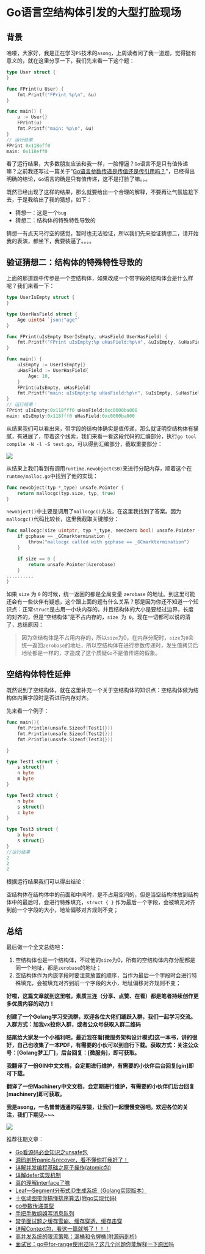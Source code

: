 # Go语言空结构体引发的大型打脸现场





## 背景

哈喽，大家好，我是正在学习`PS`技术的`asong`，上周读者问了我一道题，觉得挺有意义的，就在这里分享一下，我们先来看一下这个题：

```go
type User struct {
}

func FPrint(u User) {
	fmt.Printf("FPrint %p\n", &u)
}

func main() {
	u := User{}
	FPrint(u)
	fmt.Printf("main: %p\n", &u)
}
// 运行结果
FPrint 0x118eff0
main: 0x118eff0
```

看了运行结果，大多数朋友应该和我一样，一脸懵逼？`Go`语言不是只有值传递嘛？之前我还写过一篇关于"[Go语言参数传递是传值还是传引用吗？](https://mp.weixin.qq.com/s/JHbFh2GhoKewlemq7iI59Q)"，已经得出明确的结论，`Go`语言的确是只有值传递，这不是打脸了嘛。。。

既然已经出现了这样的结果，那么就要给出一个合理的解释，不要再让气氛尴尬下去，于是我给出了我的猜想，如下：

- 猜想一：这是一个`bug`
- 猜想二：结构体的特殊特性导致的

猜想一有点天马行空的感觉，暂时也无法验证，所以我们先来验证猜想二，请开始我的表演，都坐下，我要装逼了。。。。



## 验证猜想二：结构体的特殊特性导致的

上面的那道题中传参是一个空结构体，如果改成一个带字段的结构体会是什么样呢？我们来看一下：

```go
type UserIsEmpty struct {
}

type UserHasField struct {
	Age uint64 `json:"age"`
}

func FPrint(uIsEmpty UserIsEmpty, uHasField UserHasField) {
	fmt.Printf("FPrint uIsEmpty:%p uHasField:%p\n", &uIsEmpty, &uHasField)
}

func main() {
	uIsEmpty := UserIsEmpty{}
	uHasField := UserHasField{
		Age: 10,
	}
	FPrint(uIsEmpty, uHasField)
	fmt.Printf("main: uIsEmpty:%p uHasField:%p\n", &uIsEmpty, &uHasField)
}
// 运行结果：
FPrint uIsEmpty:0x118fff0 uHasField:0xc0000ba008
main: uIsEmpty:0x118fff0 uHasField:0xc0000ba000
```

从结果我们可以看出来，带字段的结构体确实是值传递，那么就证明空结构体有猫腻，有进展了，带着这个线索，我们来看一看这段代码的汇编部分，执行`go tool compile -N -l -S test.go`，可以得到汇编部分，截取重要部分：

![](https://song-oss.oss-cn-beijing.aliyuncs.com/golang_dream/article/static/%E6%88%AA%E5%B1%8F2021-03-01%20%E4%B8%8B%E5%8D%888.32.47.png)



从结果上我们看到有调用`runtime.newobject(SB)`来进行分配内存，顺着这个在`runtme/malloc.go`中找到了他的实现：

```go
func newobject(typ *_type) unsafe.Pointer {
	return mallocgc(typ.size, typ, true)
}
```

`newobject()`中主要是调用了`mallocgc()`方法，在这里我找到了答案。因为`mallocgc()`代码比较长，这里我截取关键部分：

```go
func mallocgc(size uintptr, typ *_type, needzero bool) unsafe.Pointer {
	if gcphase == _GCmarktermination {
		throw("mallocgc called with gcphase == _GCmarktermination")
	}

	if size == 0 {
		return unsafe.Pointer(&zerobase)
	}
..........
}
```

如果 `size` 为 `0` 的时候，统一返回的都是全局变量 `zerobase` 的地址。到这里可能还会有一些伙伴有疑惑，这个跟上面的题有什么关系？那是因为你还不知道一个知识点：正常`struct`是占用一小块内存的，并且结构体的大小是要经过边界，长度的对齐的，但是“空结构体”是不占内存的，`size `为` 0`。现在一切都可以说的清了，总结原因：

> 因为空结构体是不占用内存的，所以`size`为0，在内存分配时，`size`为`0`会统一返回`zerobase`的地址，所以空结构体在进行参数传递时，发生值拷贝后地址都是一样的，才造成了这个质疑`Go`不是值传递的假象。



## 空结构体特性延伸

既然说到了空结构体，就在这里补充一个关于空结构体的知识点：空结构体做为结构体内置字段时是否进行内存对齐。

先来看一个例子：

```go
func main(){	
	fmt.Println(unsafe.Sizeof(Test1{}))
	fmt.Println(unsafe.Sizeof(Test2{}))
	fmt.Println(unsafe.Sizeof(Test3{}))

}

type Test1 struct {
	s struct{}
	n byte
	m byte
}

type Test2 struct {
	n byte
	s struct{}
	c byte
}

type Test3 struct {
	b byte
	s struct{}
}
//运行结果
2
2
2
```

根据运行结果我们可以得出结论：

空结构体在结构体中的前面和中间时，是不占用空间的，但是当空结构体放到结构体中的最后时，会进行特殊填充，`struct { }` 作为最后一个字段，会被填充对齐到前一个字段的大小，地址偏移对齐规则不变；

## 总结

最后做一个全文总结吧：

1. 空结构体也是一个结构体，不过他的`size`为0，所有的空结构体内存分配都是同一个地址，都是`zerobase`的地址；
2. 空结构体作为内嵌字段时要注意放置的顺序，当作为最后一个字段时会进行特殊填充，会被填充对齐到前一个字段的大小，地址偏移对齐规则不变；

**好啦，这篇文章就到这里啦，素质三连（分享、点赞、在看）都是笔者持续创作更多优质内容的动力！**

**创建了一个Golang学习交流群，欢迎各位大佬们踊跃入群，我们一起学习交流。入群方式：加我vx拉你入群，或者公众号获取入群二维码**

**结尾给大家发一个小福利吧，最近我在看[微服务架构设计模式]这一本书，讲的很好，自己也收集了一本PDF，有需要的小伙可以到自行下载。获取方式：关注公众号：[Golang梦工厂]，后台回复：[微服务]，即可获取。**

**我翻译了一份GIN中文文档，会定期进行维护，有需要的小伙伴后台回复[gin]即可下载。**

**翻译了一份Machinery中文文档，会定期进行维护，有需要的小伙伴们后台回复[machinery]即可获取。**

**我是asong，一名普普通通的程序猿，让我们一起慢慢变强吧。欢迎各位的关注，我们下期见~~~**

![](https://song-oss.oss-cn-beijing.aliyuncs.com/golang_dream/article/static/%E6%89%AB%E7%A0%81_%E6%90%9C%E7%B4%A2%E8%81%94%E5%90%88%E4%BC%A0%E6%92%AD%E6%A0%B7%E5%BC%8F-%E7%99%BD%E8%89%B2%E7%89%88.png)

推荐往期文章：

- [Go看源码必会知识之unsafe包](https://mp.weixin.qq.com/s/nPWvqaQiQ6Z0TaPoqg3t2Q)
- [源码剖析panic与recover，看不懂你打我好了！](https://mp.weixin.qq.com/s/mzSCWI8C_ByIPbb07XYFTQ)
- [详解并发编程基础之原子操作(atomic包)](https://mp.weixin.qq.com/s/PQ06eL8kMWoGXodpnyjNcA)
- [详解defer实现机制](https://mp.weixin.qq.com/s/FUmoBB8OHNSfy7STR0GsWw)
- [真的理解interface了嘛](https://mp.weixin.qq.com/s/sO6Phr9C5VwcSTQQjJux3g)
- [Leaf—Segment分布式ID生成系统（Golang实现版本）](https://mp.weixin.qq.com/s/wURQFRt2ISz66icW7jbHFw)
- [十张动图带你搞懂排序算法(附go实现代码)](https://mp.weixin.qq.com/s/rZBsoKuS-ORvV3kML39jKw)
- [go参数传递类型](https://mp.weixin.qq.com/s/JHbFh2GhoKewlemq7iI59Q)
- [手把手教姐姐写消息队列](https://mp.weixin.qq.com/s/0MykGst1e2pgnXXUjojvhQ)
- [常见面试题之缓存雪崩、缓存穿透、缓存击穿](https://mp.weixin.qq.com/s?__biz=MzIzMDU0MTA3Nw==&mid=2247483988&idx=1&sn=3bd52650907867d65f1c4d5c3cff8f13&chksm=e8b0902edfc71938f7d7a29246d7278ac48e6c104ba27c684e12e840892252b0823de94b94c1&token=1558933779&lang=zh_CN#rd)
- [详解Context包，看这一篇就够了！！！](https://mp.weixin.qq.com/s/JKMHUpwXzLoSzWt_ElptFg)
- [高并发系统的限流策略：漏桶和令牌桶(附源码剖析)](https://mp.weixin.qq.com/s/fURwiSTeEE_Wvc95Q_fHnA)
- [面试官：go中for-range使用过吗？这几个问题你能解释一下原因吗](https://mp.weixin.qq.com/s/G7z80u83LTgLyfHgzgrd9g)
